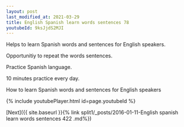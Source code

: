 ```yaml
---
layout: post
last_modified_at: 2021-03-29
title: English Spanish learn words sentences 78 
youtubeId: 9ksJjdS2MJI
---
```

 
 
Helps to learn Spanish words and sentences for English speakers.

Opportunitiy to repeat the words sentences. 

Practice Spanish language. 
 
10 minutes practice every day. 
 
How to learn Spanish words and sentences for English speakers 
 
{% include youtubePlayer.html id=page.youtubeId %}
 
 
[Next]({{ site.baseurl }}{% link  split1/_posts/2016-01-11-English spanish learn words sentences 422 .md%})
 
